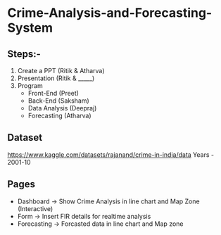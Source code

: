 # Crime-Analysis-and-Forecasting-System

## Steps:-
1. Create a PPT (Ritik & Atharva)
2. Presentation (Ritik & _____)
3. Program
    - Front-End (Preet)
    - Back-End (Saksham)
    - Data Analysis (Deepraj)
    - Forecasting (Atharva)

## Dataset
https://www.kaggle.com/datasets/rajanand/crime-in-india/data
           Years - 2001-10

## Pages
- Dashboard -> Show Crime Analysis in line chart and Map Zone (Interactive)
- Form -> Insert FIR details for realtime analysis
- Forecasting -> Forcasted data in line chart and Map zone
